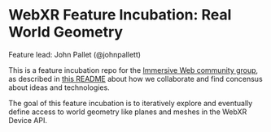 # WebXR Feature Incubation: Real World Geometry

Feature lead: John Pallet (@johnpallett)

This is a feature incubation repo for the [Immersive Web community group](https://www.w3.org/community/immersive-web/), as described in [this README](https://github.com/immersive-web/proposals/blob/master/README.md) about how we collaborate and find concensus about ideas and technologies.

The goal of this feature incubation is to iteratively explore and eventually define access to world geometry like planes and meshes in the WebXR Device API.
